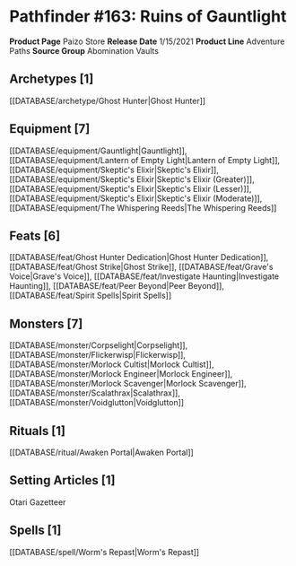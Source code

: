 ﻿---
id: '71'
name: Pathfinder 163. Ruins of Gauntlight
rarity: Common
rus_type_level: null
source: null
trait: null
type: Source

---
# Pathfinder #163: Ruins of Gauntlight

**Product Page** Paizo Store
**Release Date** 1/15/2021
**Product Line** Adventure Paths
**Source Group** Abomination Vaults

## Archetypes [1]

[[DATABASE/archetype/Ghost Hunter|Ghost Hunter]]

## Equipment [7]

[[DATABASE/equipment/Gauntlight|Gauntlight]], [[DATABASE/equipment/Lantern of Empty Light|Lantern of Empty Light]], [[DATABASE/equipment/Skeptic's Elixir|Skeptic's Elixir]], [[DATABASE/equipment/Skeptic's Elixir|Skeptic's Elixir (Greater)]], [[DATABASE/equipment/Skeptic's Elixir|Skeptic's Elixir (Lesser)]], [[DATABASE/equipment/Skeptic's Elixir|Skeptic's Elixir (Moderate)]], [[DATABASE/equipment/The Whispering Reeds|The Whispering Reeds]]

## Feats [6]

[[DATABASE/feat/Ghost Hunter Dedication|Ghost Hunter Dedication]], [[DATABASE/feat/Ghost Strike|Ghost Strike]], [[DATABASE/feat/Grave's Voice|Grave's Voice]], [[DATABASE/feat/Investigate Haunting|Investigate Haunting]], [[DATABASE/feat/Peer Beyond|Peer Beyond]], [[DATABASE/feat/Spirit Spells|Spirit Spells]]

## Monsters [7]

[[DATABASE/monster/Corpselight|Corpselight]], [[DATABASE/monster/Flickerwisp|Flickerwisp]], [[DATABASE/monster/Morlock Cultist|Morlock Cultist]], [[DATABASE/monster/Morlock Engineer|Morlock Engineer]], [[DATABASE/monster/Morlock Scavenger|Morlock Scavenger]], [[DATABASE/monster/Scalathrax|Scalathrax]], [[DATABASE/monster/Voidglutton|Voidglutton]]

## Rituals [1]

[[DATABASE/ritual/Awaken Portal|Awaken Portal]]

## Setting Articles [1]

Otari Gazetteer

## Spells [1]

[[DATABASE/spell/Worm's Repast|Worm's Repast]]